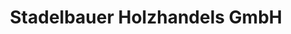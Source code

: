 ---
title: "Stadelbauer Holzhandels GmbH"
url: /offenburg/stadelbauer-holzhandels-gmbh/
shop: Baustoffe
---